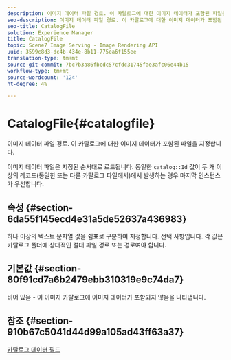 ```yaml
---
description: 이미지 데이터 파일 경로. 이 카탈로그에 대한 이미지 데이터가 포함된 파일을 지정합니다.
seo-description: 이미지 데이터 파일 경로. 이 카탈로그에 대한 이미지 데이터가 포함된 파일을 지정합니다.
seo-title: CatalogFile
solution: Experience Manager
title: CatalogFile
topic: Scene7 Image Serving - Image Rendering API
uuid: 3599c8d3-dc4b-434e-8b11-775ea6f155ee
translation-type: tm+mt
source-git-commit: 7bc7b3a86fbcdc57cfdc31745fae3afc06e44b15
workflow-type: tm+mt
source-wordcount: '124'
ht-degree: 4%

---
```



# CatalogFile{#catalogfile}

이미지 데이터 파일 경로. 이 카탈로그에 대한 이미지 데이터가 포함된 파일을 지정합니다.

이미지 데이터 파일은 지정된 순서대로 로드됩니다. 동일한 `catalog::Id` 값이 두 개 이상의 레코드(동일한 또는 다른 카탈로그 파일에서)에서 발생하는 경우 마지막 인스턴스가 우선합니다.

## 속성 {#section-6da55f145ecd4e31a5de52637a436983}

하나 이상의 텍스트 문자열 값을 쉼표로 구분하여 지정합니다. 선택 사항입니다. 각 값은 카탈로그 폴더에 상대적인 절대 파일 경로 또는 경로여야 합니다.

## 기본값 {#section-80f91cd7a6b2479ebb310319e9c74da7}

비어 있음 - 이 이미지 카탈로그에 이미지 데이터가 포함되지 않음을 나타냅니다.

## 참조 {#section-910b67c5041d44d99a105ad43ff63a37}

[카탈로그 데이터 필드](../../../../../is-api/image-catalog/image-serving-api-ref/c-image-catalog-reference/c-overview/c-catalog-data-fields/c-catalog-data-fields.md#concept-b19581028ec44f98b9f5943624403d29)
